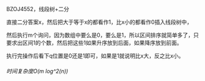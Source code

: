BZOJ4552，线段树+二分

直接二分答案x，然后把大于等于x的都看作1，比x小的都看作0插入线段树中，

然后执行m个询问，因为数组中要么是0，要么是1，所以区间排序就简单多了，只要求出区间1的个数，然后把这些1如果升序放到后面，如果降序放到前面。

执行完操作后看下q位置是0还是1即可，如果是1就说明比x大，反之比x小。

###### 时间复杂度O(m log^2(n))

#### 

